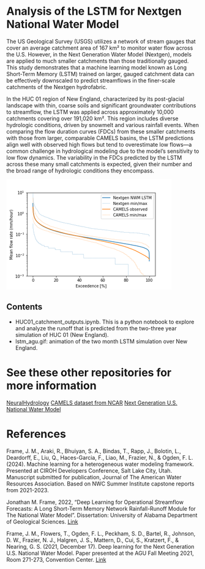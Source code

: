 # Analysis of the LSTM for Nextgen National Water Model
The US Geological Survey (USGS) utilizes a network of stream gauges that cover an average catchment area of 167 km² to monitor water flow across the U.S. However, in the Next Generation Water Model (Nextgen), models are applied to much smaller catchments than those traditionally gauged. This study demonstrates that a machine learning model known as Long Short-Term Memory (LSTM) trained on larger, gauged catchment data can be effectively downscaled to predict streamflows in the finer-scale catchments of the Nextgen hydrofabric.  

In the HUC 01 region of New England, characterized by its post-glacial landscape with thin, coarse soils and significant groundwater contributions to streamflow, the LSTM was applied across approximately 10,000 catchments covering over 191,020 km². This region includes diverse hydrologic conditions, driven by snowmelt and various rainfall events. When comparing the flow duration curves (FDCs) from these smaller catchments with those from larger, comparable CAMELS basins, the LSTM predictions align well with observed high flows but tend to overestimate low flows—a common challenge in hydrological modeling due to the model’s sensitivity to low flow dynamics. The variability in the FDCs predicted by the LSTM across these many small catchments is expected, given their number and the broad range of hydrologic conditions they encompass.

![Flow Duration Curve](flow_duration_curve.png)

## Contents
* HUC01_catchment_outputs.ipynb. This is a python notebook to explore and analyze the runoff that is predicted from the two-three year simulation of HUC 01 (New England).
* lstm_agu.gif: animation of the two month LSTM simulation over New England.

# See these other repositories for more information
[NeuralHydrology](https://neuralhydrology.readthedocs.io/en/latest/)
[CAMELS dataset from NCAR](https://ral.ucar.edu/solutions/products/camels)
[Next Generation U.S. National Water Model](https://github.com/NOAA-OWP/ngen)

# References
Frame, J. M., Araki, R., Bhuiyan, S. A., Bindas, T., Rapp, J., Bolotin, L., Deardorff, E., Liu, Q., Haces-Garcia, F., Liao, M., Frazier, N., & Ogden, F. L. (2024). Machine learning for a heterogeneous water modeling framework. Presented at CIROH Developers Conference, Salt Lake City, Utah. Manuscript submitted for publication, Journal of The American Water Resources Association. Based on NWC Summer Institute capstone reports from 2021-2023.  

Jonathan M. Frame, 2022, “Deep Learning for Operational Streamflow Forecasts: A Long Short-Term Memory Network Rainfall-Runoff Module for The National Water Model”. Dissertation: University of Alabama Department of Geological Sciences. [Link](https://ir.ua.edu/bitstream/handle/123456789/9436/u0015_0000001_0004409.pdf)  

Frame, J. M., Flowers, T., Ogden, F. L., Peckham, S. D., Bartel, R., Johnson, D. W., Frazier, N. J., Halgren, J. S., Mattern, D., Cui, S., Kratzert, F., & Nearing, G. S. (2021, December 17). Deep learning for the Next Generation U.S. National Water Model. Paper presented at the AGU Fall Meeting 2021, Room 271-273, Convention Center. [Link](https://agu.confex.com/agu/fm21/meetingapp.cgi/Paper/859605)  